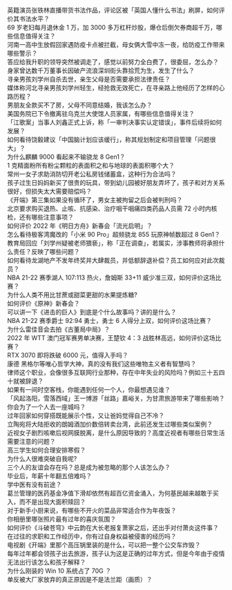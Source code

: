 英籍演员张铁林直播带货书法作品，评论区被「英国人懂什么书法」刷屏，如何评价其书法水平？  
69 岁老妇每月退休金 1 万，加 3000 多万杠杆炒股，爆仓后倒欠券商超千万，哪些信息值得关注？  
河南一高中生放假回家遇防疫卡点被拦截，母女俩大雪中冻一夜，给防疫工作带来哪些警示？  
答应给我升职的领导突然被调走了，感觉以前努力全白费了，很委屈，怎么办？  
身家曾达数千万董事长因破产流浪深圳街头靠拾荒为生，发生了什么？  
寻亲男孩刘学州自杀去世，亲生父母是否需要承担法律责任？  
媒体称河北寻亲男孩刘学州轻生，经抢救无效死亡，在寻亲路上他经历了怎样的心路历程？  
男朋友全款买不了房，父母不同意结婚，我该怎么办？  
美国务院已下令撤离驻乌克兰大使馆人员家属，有哪些信息值得关注？  
「江歌案」当事人刘鑫正式上诉，称「一审判决事实认定错误」，事件后续将如何发展？  
如何看待饶毅建议「中国脑计划应该缓行」，称其规划制定和项目管理「问题很大」？  
为什么麒麟 9000 看起来不输骁龙 8 Gen1？  
1 克精面粉所有粉尘颗粒的表面积之和与地球的表面积哪个大？  
常州一女子求助消防切开老公私房钱储蓄盒，这种行为合法吗？  
孩子过生日妈妈新买了很贵的玩具，带到幼儿园被好朋友弄坏了，孩子和对方关系很好，但损失太大需要赔偿吗？  
《开端》第三集如果没有循环了，男女主被拘留之后会被判刑吗？  
北京要求购买退热、止咳、抗感染、治疗咽干咽痛四类药品人员需 72 小时内核检，还有哪些注意事项？  
如何评价 2022 年《明日方舟》新春会「流光启明」？  
怎么看待极客湾魔改的「小米 90 Pro」超频骁龙 855 玩原神帧数超过 8 Gen1？  
教育局回应「刘学州疑被老师猥亵」，称「正在调查」，若属实，涉事教师将承担什么责任？反映了哪些问题？  
如何看待龙湖地产不发年终奖并大肆裁员，并低额辞退补偿？员工如何应对此次裁员？  
NBA 21-22 赛季湖人 107:113 热火，詹姆斯 33+11 威少准三双，如何评价这场比赛？  
为什么人类不用比甘蔗或甜菜更甜的水果提炼糖?  
如何评价《原神》新春会？  
可以讲一下《进击的巨人》到底是个什么故事吗？讲的是什么？  
NBA 21-22 赛季爵士 92:94 勇士，勇士 6 人得分上双，如何评价这场比赛？  
为什么雷佳音会去拍《古董局中局》？  
2022 年 WTT 澳门冠军赛男单决赛，王楚钦 4：3 战胜林高远，如何评价这场比赛？  
RTX 3070 即将跌破 6000 元，值得入手吗？  
康德 黑格尔等唯心哲学大神，真的没有我们这些唯物主义者有智慧吗？  
律师这个职业，会像很多互联网行业那种，存在中年失业的风险吗？例如三十五四十就被辞退？  
如果有一间时空客栈，你能遇到任何一个人，你最想遇见谁？  
「风起洛阳，雪落西域」王一博游「丝路」嘉峪关，为甘肃旅游带来了哪些影响？你会为了一个人去一座城吗？  
过年回家如何穿搭既能展示个性，又让爸妈觉得自己不冷？  
立陶宛将大陆拒收的朗姆酒加价数倍转卖台湾，此前还发生过哪些类似案例？  
近视女子剧烈咳嗽后视网膜脱离，是什么原因导致的？高度近视者有哪些日常生活需要注意的问题？  
高三学生如何合理安排寒假？  
为什么人很难突破自我呢?  
三个人的友谊会存在吗？总是成为被忽略的那个人该怎么办？  
毕业后，年薪十年翻五倍难吗？  
学中医有没有前途？  
葛兰管理的医药基金净值下滑却依然有超百亿资金涌入，为何基民越来越敢于买入，而不是出现大面积赎回？  
对于新手小厨来说，有哪些不开火的菜品非常适合作为年夜饭？  
你相册里哪张照片最有过年的喜庆氛围？  
如何评价《斗破苍穹》中云韵在大长老报复萧家之后，还出手对付萧炎这件事？  
在过往的求职和工作经历中，你有过自身权益被侵害的经历吗？  
电视剧《开端》里那个高压锅里装的是什么，可以把一整个公交车炸毁？  
每年过年都会领孩子出去旅游，孩子认为这是正确的过年方式，但是今年由于疫情无法出行该怎么和孩子解释？  
为什么刚装的 Win 10 系统占了 70G ？  
单反被大厂家放弃的真正原因是不是法兰距（画质）？  
